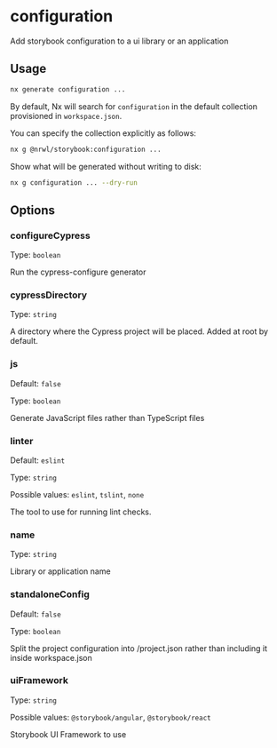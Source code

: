 # configuration

Add storybook configuration to a ui library or an application

## Usage

```bash
nx generate configuration ...
```

By default, Nx will search for `configuration` in the default collection provisioned in `workspace.json`.

You can specify the collection explicitly as follows:

```bash
nx g @nrwl/storybook:configuration ...
```

Show what will be generated without writing to disk:

```bash
nx g configuration ... --dry-run
```

## Options

### configureCypress

Type: `boolean`

Run the cypress-configure generator

### cypressDirectory

Type: `string`

A directory where the Cypress project will be placed. Added at root by default.

### js

Default: `false`

Type: `boolean`

Generate JavaScript files rather than TypeScript files

### linter

Default: `eslint`

Type: `string`

Possible values: `eslint`, `tslint`, `none`

The tool to use for running lint checks.

### name

Type: `string`

Library or application name

### standaloneConfig

Default: `false`

Type: `boolean`

Split the project configuration into <projectRoot>/project.json rather than including it inside workspace.json

### uiFramework

Type: `string`

Possible values: `@storybook/angular`, `@storybook/react`

Storybook UI Framework to use
